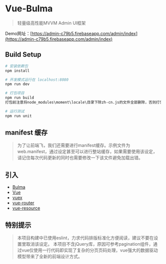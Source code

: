 # Vue-Bulma

> 轻量级高性能MVVM Admin UI框架

Demo网址：[https://admin-c79b5.firebaseapp.com/admin/index](https://admin-c79b5.firebaseapp.com/admin/index) 

## Build Setup

``` bash
# 安装依赖包
npm install

# 开发模式运行在 localhost:8080
npm run dev

# 打包项目
npm run build
打包前注意将node_modules\moment\locale\目录下除zh-cn.js的文件全部删除，否则打包后文件将会很大

# 运行测试
npm run unit
```

## manifest 缓存

> 为了让前端飞，我们还需要进行manifest缓存。示例文件为web.manifest，通过设定甚至可以进行整站缓存，如果需要使用该设定，请记住每次代码更新的同时也需要修改一下该文件避免加载出错。 

## 引入

- [Bulma](https://github.com/jgthms/bulma)
- [Vue](http://vuejs.org/)
- [vuex](http://vuex.vuejs.org)
- [vue-router](http://router.vuejs.org)
- [vue-resource](https://github.com/vuejs/vue-resource)

## 特别提示

> 本项目构建中已使用eslint，力求代码排版标准化方便阅读，建议不要在设置里取消该设定。
> 本项目不含jQuery库，原因可参考pagination组件，通过vue仅使用一行代码即实现了复杂的分页页码处理，vue强大的数据驱动模型带来了全新的前端设计方式。